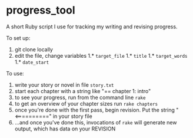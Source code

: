 # progress_tool

A short Ruby script I use for tracking my writing and revising progress.

To set up:

1. git clone locally
1. edit the file, change variables
1.* `target_file`
1.* `title`
1.* `target_words`
1.* `date_start`


To use:

1. write your story or novel in file `story.txt`
1. start each chapter with a string like "== chapter 1: intro"
1. to see your progress, run from the command line `rake`
1. to get an overview of your chapter sizes run `rake chapters`
1. once you're done with the first pass, begin revision.  Put the string "<==========" in your story file
1. ...and once you've done this, invocations of `rake` will generate new output, which has data on your REVISION
